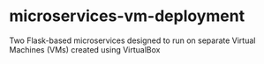 # microservices-vm-deployment
Two Flask-based microservices designed to run on separate Virtual Machines (VMs) created using VirtualBox
